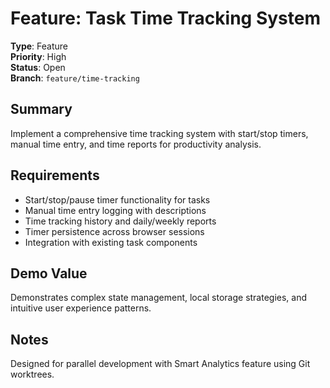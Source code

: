 # Feature: Task Time Tracking System

**Type**: Feature  
**Priority**: High  
**Status**: Open  
**Branch**: `feature/time-tracking`

## Summary

Implement a comprehensive time tracking system with start/stop timers, manual time entry, and time reports for productivity analysis.

## Requirements

- Start/stop/pause timer functionality for tasks
- Manual time entry logging with descriptions  
- Time tracking history and daily/weekly reports
- Timer persistence across browser sessions
- Integration with existing task components

## Demo Value

Demonstrates complex state management, local storage strategies, and intuitive user experience patterns.

## Notes

Designed for parallel development with Smart Analytics feature using Git worktrees.